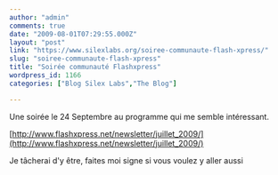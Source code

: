 ```yaml
---
author: "admin"
comments: true
date: "2009-08-01T07:29:55.000Z"
layout: "post"
link: "https://www.silexlabs.org/soiree-communaute-flash-xpress/"
slug: "soiree-communaute-flash-xpress"
title: "Soirée communauté Flashxpress"
wordpress_id: 1166
categories: ["Blog Silex Labs","The Blog"]

---
```

Une soirée le 24 Septembre au programme qui me semble intéressant.

[http://www.flashxpress.net/newsletter/juillet_2009/](http://www.flashxpress.net/newsletter/juillet_2009/)

Je tâcherai d'y être, faites moi signe si vous voulez y aller aussi

